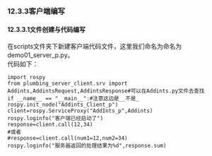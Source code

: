 ### 12.3.3客户端编写
#### 12.3.3.1文件创建与代码编写
在scripts文件夹下新建客户端代码文件，这里我们命名为命名为demo01_server_p.py。  
代码如下：

    import rospy
    from plumbing_server_client.srv import Addints,AddintsRequest,AddintsResponse#可以在Addints.py文件去查找
    if __name__ == "__main__":#注意这边是__不是_
    rospy.init_node("Addints_Client_p")
    client=rospy.ServiceProxy("AddInts_p",Addints)
    rospy.loginfo("客户端已经启动了")
    response=client.call(12,34)
    #或者
    #response=client.call(num1=12,num2=34)
    rospy.loginfo("服务器返回的处理结果为%d",response.sum)